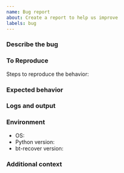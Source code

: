 ```yaml
---
name: Bug report
about: Create a report to help us improve
labels: bug
---
```


### Describe the bug

### To Reproduce
Steps to reproduce the behavior:

### Expected behavior

### Logs and output

### Environment
- OS: 
- Python version: 
- bt-recover version: 

### Additional context
